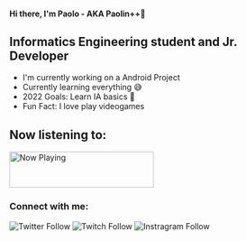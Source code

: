 #### Hi there, I'm Paolo - AKA Paolin++🤙

## Informatics Engineering student and Jr. Developer
- I'm currently working on a Android Project
- Currently learning everything 😅
- 2022 Goals: Learn IA basics 🤖
- Fun Fact: I love play videogames

## Now listening to:
<a href="https://https://natemoo-re-paoloduenas.vercel.app/now-playing?open">
    <img src="https://https://natemoo-re-paoloduenas.vercel.app/now-playing" width="256" height="64" alt="Now Playing">
</a>

### Connect with me:
![Twitter Follow](https://img.shields.io/badge/Twitter_@paoloduenas-1DA1F2?style=for-the-badge&logo=twitter&logoColor=white)
![Twitch Follow](https://img.shields.io/badge/follow_Paolin-9146FF?style=for-the-badge&logo=twitch&logoColor=white)
![Instragram Follow](https://img.shields.io/badge/Instagram_paolo__duenas-E4405F?style=for-the-badge&logo=instagram&logoColor=white)

#
